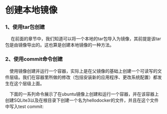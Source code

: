 <h1>创建本地镜像</h1>
<h3>1、使用tar包创建</h3>
<p>&emsp; 在前面的章节中，我们知道可以将一个本地的tar包导入为镜像，其前提是该tar包是由镜像导出的。这也算是创建本地镜像的一种方法。</p>
<h3>2、使用commit命令创建</h3>

<p>&emsp;使用镜像创建并运行一个容器，实际上是在父镜像的基础上创建一个可读写的文件层级。我们在容器里所做的修改（包括安装新的应用程序、更改系统配置）都发生在这个层级上面。</p>
<p>&emsp;下面的一系列命令展示了在ubuntu镜像上创建和运行一个容器，并在该容器上创建SQLite3以及在根目录下创建一个名为hellodocker的文件，并且在这个文件中写入test commit:</p>

<p>&emsp;</p>
<p>&emsp;</p>
<p>&emsp;</p>
<p>&emsp;</p>